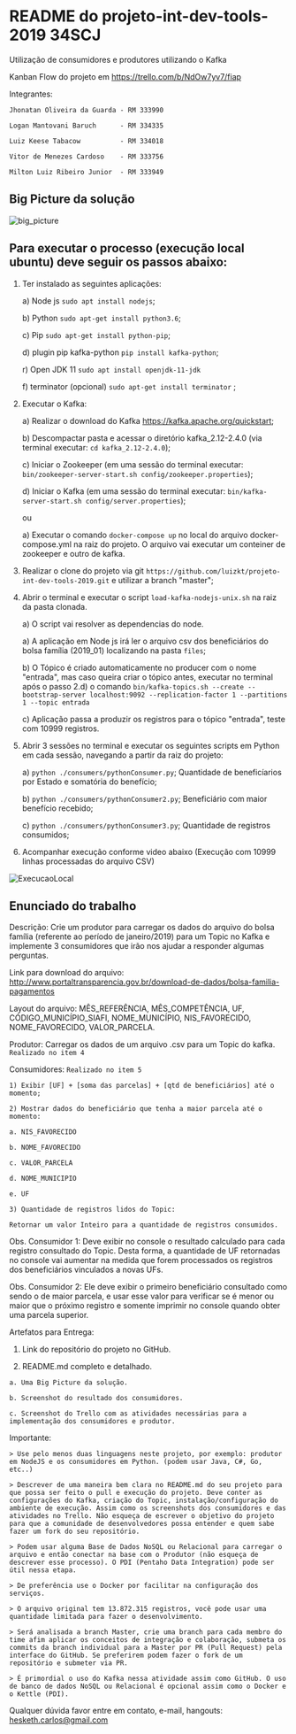 # README do projeto-int-dev-tools-2019 34SCJ
Utilização de consumidores e produtores utilizando o Kafka 

Kanban Flow do projeto em https://trello.com/b/NdOw7yv7/fiap

Integrantes:

    Jhonatan Oliveira da Guarda - RM 333990
    
    Logan Mantovani Baruch      - RM 334335
    
    Luiz Keese Tabacow          - RM 334018
    
    Vitor de Menezes Cardoso    - RM 333756
    
    Milton Luiz Ribeiro Junior  - RM 333949
    
## Big Picture da solução
![big_picture](https://github.com/luizkt/projeto-int-dev-tools-2019/blob/master/big_picture.png)
	
## Para executar o processo (execução local ubuntu) deve seguir os passos abaixo:
  1) Ter instalado as seguintes aplicações:
  
     a) Node js ```sudo apt install nodejs```;
     
     b) Python ```sudo apt-get install python3.6```;
     
     c) Pip ```sudo apt-get install python-pip```;
     
     d) plugin pip kafka-python ```pip install kafka-python```;
	 
     r) Open JDK 11 ```sudo apt install openjdk-11-jdk```
     
     f) terminator (opcional) ```sudo apt-get install terminator``` ;
  
  2) Executar o Kafka:
  
     a) Realizar o download do Kafka https://kafka.apache.org/quickstart;
     
     b) Descompactar pasta e acessar o diretório kafka_2.12-2.4.0 (via terminal executar: ```cd kafka_2.12-2.4.0```);
     
     c) Iniciar o Zookeeper (em uma sessão do terminal executar: ```bin/zookeeper-server-start.sh config/zookeeper.properties```);
     
     d) Iniciar o Kafka (em uma sessão do terminal executar: ```bin/kafka-server-start.sh config/server.properties```);
     
     ou
     
     a) Executar o comando `docker-compose up` no local do arquivo docker-compose.yml na raiz do projeto. O arquivo vai executar um conteiner de zookeeper e outro de kafka.

  3) Realizar o clone do projeto via git ```https://github.com/luizkt/projeto-int-dev-tools-2019.git``` e utilizar a branch "master";
		
  4) Abrir o terminal e executar o script ```load-kafka-nodejs-unix.sh``` na raiz da pasta clonada. 
  
     a) O script vai resolver as dependencias do node.
     
     a) A aplicação em Node js irá ler o arquivo csv dos beneficiários do bolsa família (2019_01) localizando na pasta ```files```;
      
     b) O Tópico é criado automaticamente no producer com o nome "entrada", mas caso queira criar o tópico antes, executar no terminal após o passo 2.d) o comando ```bin/kafka-topics.sh --create --bootstrap-server localhost:9092 --replication-factor 1 --partitions 1 --topic entrada``` 
     
     c) Aplicação passa a produzir os registros para o tópico "entrada", teste com 10999 registros.
  
  5) Abrir 3 sessões no terminal e executar os seguintes scripts em Python em cada sessão, navegando a partir da raiz do projeto:
  
     a) ```python ./consumers/pythonConsumer.py```; Quantidade de beneficíarios por Estado e somatória do benefício;
     
     b) ```python ./consumers/pythonConsumer2.py```; Beneficiário com maior benefício recebido;
     
     c) ```python ./consumers/pythonConsumer3.py```; Quantidade de registros consumidos;
     
  6) Acompanhar execução conforme video abaixo (Execução com 10999 linhas processadas do arquivo CSV)
  
  ![ExecucaoLocal](https://github.com/luizkt/projeto-int-dev-tools-2019/blob/master/ExecucaoLocal.gif)

## Enunciado do trabalho

Descrição: 
Crie um produtor para carregar os dados do arquivo do bolsa família (referente ao período de janeiro/2019) para um Topic no Kafka e implemente 3 consumidores que irão nos ajudar a responder algumas perguntas. 

Link para download do arquivo: http://www.portaltransparencia.gov.br/download-de-dados/bolsa-familia-pagamentos 

Layout do arquivo: MÊS_REFERÊNCIA, MÊS_COMPETÊNCIA, UF, CÓDIGO_MUNICÍPIO_SIAFI, NOME_MUNICÍPIO, NIS_FAVORECIDO, NOME_FAVORECIDO, VALOR_PARCELA. 

Produtor: Carregar os dados de um arquivo .csv para um Topic do kafka.  ```Realizado no item 4```

Consumidores:  ```Realizado no item 5```

    1) Exibir [UF] + [soma das parcelas] + [qtd de beneficiários] até o momento; 

    2) Mostrar dados do beneficiário que tenha a maior parcela até o momento: 

    a. NIS_FAVORECIDO 

    b. NOME_FAVORECIDO 

    c. VALOR_PARCELA 

    d. NOME_MUNICIPIO 

    e. UF 

    3) Quantidade de registros lidos do Topic: 

    Retornar um valor Inteiro para a quantidade de registros consumidos.  

Obs. Consumidor 1: Deve exibir no console o resultado calculado para cada registro consultado do Topic. Desta forma, a quantidade de UF retornadas no console vai aumentar na medida que forem processados os registros dos beneficiários vinculados a novas UFs. 

Obs. Consumidor 2: Ele deve exibir o primeiro beneficiário consultado como sendo o de maior parcela, e usar esse valor para verificar se é menor ou maior que o próximo registro e somente imprimir no console quando obter uma parcela superior. 

Artefatos para Entrega:  

   1) Link do repositório do projeto no GitHub. 

   2) README.md completo e detalhado. 

    a. Uma Big Picture da solução. 

    b. Screenshot do resultado dos consumidores. 

    c. Screenshot do Trello com as atividades necessárias para a implementação dos consumidores e produtor. 

Importante: 

    > Use pelo menos duas linguagens neste projeto, por exemplo: produtor em NodeJS e os consumidores em Python. (podem usar Java, C#, Go, etc..) 

    > Descrever de uma maneira bem clara no README.md do seu projeto para que possa ser feito o pull e execução do projeto. Deve conter as configurações do Kafka, criação do Topic, instalação/configuração do ambiente de execução. Assim como os screenshots dos consumidores e das atividades no Trello. Não esqueça de escrever o objetivo do projeto para que a comunidade de desenvolvedores possa entender e quem sabe fazer um fork do seu repositório. 

    > Podem usar alguma Base de Dados NoSQL ou Relacional para carregar o arquivo e então conectar na base com o Produtor (não esqueça de descrever esse processo). O PDI (Pentaho Data Integration) pode ser útil nessa etapa. 

    > De preferência use o Docker por facilitar na configuração dos serviços. 

    > O arquivo original tem 13.872.315 registros, você pode usar uma quantidade limitada para fazer o desenvolvimento. 

    > Será analisada a branch Master, crie uma branch para cada membro do time afim aplicar os conceitos de integração e colaboração, submeta os commits da branch individual para a Master por PR (Pull Request) pela interface do GitHub. Se preferirem podem fazer o fork de um repositório e submeter via PR. 

    > É primordial o uso do Kafka nessa atividade assim como GitHub. O uso de banco de dados NoSQL ou Relacional é opcional assim como o Docker e o Kettle (PDI). 


Qualquer dúvida favor entre em contato, e-mail, hangouts:
hesketh.carlos@gmail.com
